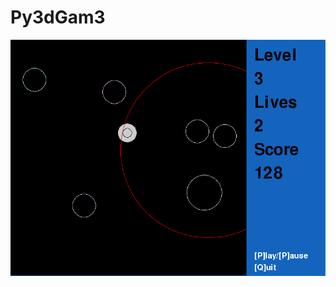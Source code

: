 # Py3dGam3

![alt tag](https://raw.githubusercontent.com/kneefer/CircleShooter/master/screenshot.png)
